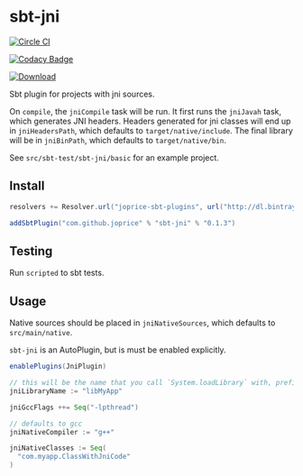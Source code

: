 sbt-jni
=======

[![Circle CI](https://circleci.com/gh/joprice/sbt-jni.svg?style=svg)](https://circleci.com/gh/joprice/sbt-jni)

[![Codacy Badge](https://api.codacy.com/project/badge/grade/9fc10cf8ef334b2bb0cae9e4fc9a2e64)](https://www.codacy.com/app/pricejosephd/sbt-jni)

[![Download](https://api.bintray.com/packages/joprice/sbt-plugins/sbt-jni/images/download.svg)](https://bintray.com/joprice/sbt-plugins/sbt-jni/_latestVersion)

Sbt plugin for projects with jni sources. 

On `compile`, the `jniCompile` task will be run. It first runs the `jniJavah` task, which generates JNI headers. Headers generated for jni classes will end up in `jniHeadersPath`, which defaults to `target/native/include`. The final library will be in `jniBinPath`, which defaults to `target/native/bin`.

See `src/sbt-test/sbt-jni/basic` for an example project.

Install
--------

```scala
resolvers += Resolver.url("joprice-sbt-plugins", url("http://dl.bintray.com/content/joprice/sbt-plugins"))(Resolver.ivyStylePatterns)

addSbtPlugin("com.github.joprice" % "sbt-jni" % "0.1.3")
```

Testing
--------

Run `scripted` to sbt tests.

Usage
--------

Native sources should be placed in `jniNativeSources`, which defaults to `src/main/native`.

`sbt-jni` is an AutoPlugin, but is must be enabled explicitly.

```scala
enablePlugins(JniPlugin)

// this will be the name that you call `System.loadLibrary` with, prefixed with "lib"
jniLibraryName := "libMyApp"

jniGccFlags ++= Seq("-lpthread")

// defaults to gcc
jniNativeCompiler := "g++"

jniNativeClasses := Seq(
  "com.myapp.ClassWithJniCode"
)
```

